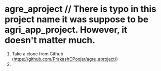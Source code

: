 # agre_aproject // There is typo in this project name it was suppose to be agri_app_project. However, it doesn't matter much.
1) Take a clone from Github (https://github.com/PrakashCPoojar/agre_aproject/)
2)   
